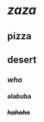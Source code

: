 # *zaza* #
## **pizza** ##
## **desert** ##
### ***who*** ###
#### ala*bu*ba ####
##### ~~hohoho~~ #####
